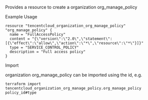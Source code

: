Provides a resource to create a organization org_manage_policy

Example Usage

```hcl
resource "tencentcloud_organization_org_manage_policy" "org_manage_policy" {
  name = "FullAccessPolicy"
  content = "{\"version\":\"2.0\",\"statement\":[{\"effect\":\"allow\",\"action\":\"*\",\"resource\":\"*\"}]}"
  type = "SERVICE_CONTROL_POLICY"
  description = "Full access policy"
}
```

Import

organization org_manage_policy can be imported using the id, e.g.

```
terraform import tencentcloud_organization_org_manage_policy.org_manage_policy policy_id#type
```

